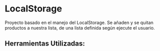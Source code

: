 # LocalStorage
Proyecto basado en el manejo del LocalStorage.
Se añaden y se quitan productos a nuestra lista, de una lista definida según ejecute el usuario.

## Herramientas Utilizadas:


